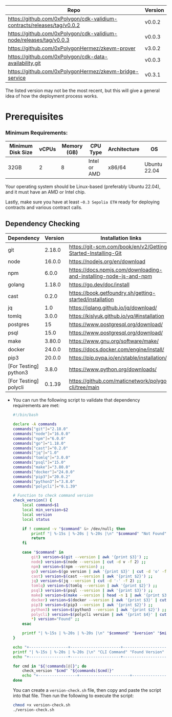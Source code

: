 | Repo | Version |
| --- | --- |
| https://github.com/0xPolygon/cdk-validium-contracts/releases/tag/v0.0.2 | v0.0.2 |
| https://github.com/0xPolygon/cdk-validium-node/releases/tag/v0.0.3 | v0.0.3 |
| https://github.com/0xPolygonHermez/zkevm-prover | v3.0.2 |
| https://github.com/0xPolygon/cdk-data-availability.git | v0.0.3 |
| https://github.com/0xPolygonHermez/zkevm-bridge-service | v0.3.1 |

The listed version may not be the most recent, but this will give a general idea of how the deployment process works.

# Prerequisites

### Minimum Requirements:

| Minimum Disk Size | vCPUs | Memory (GB) | CPU Type | Architecture | OS |
| --- | --- | --- | --- | --- | --- |
| 32GB | 2 | 8 | Intel or AMD | x86/64 | Ubuntu 22.04 |

Your operating system should be Linux-based (preferably Ubuntu 22.04), and it must have an AMD or Intel chip.

Lastly, make sure you have at least `~0.3 Sepolia ETH` ready for deploying contracts and various contract calls.

## Dependency Checking

| Dependency | Version | Installation links |
| --- | --- | --- |
| git | 2.18.0 | https://git-scm.com/book/en/v2/Getting-Started-Installing-Git |
| node | 16.0.0 | https://nodejs.org/en/download |
| npm | 6.0.0 | https://docs.npmjs.com/downloading-and-installing-node-js-and-npm |
| golang | 1.18.0 | https://go.dev/doc/install |
| cast | 0.2.0 | https://book.getfoundry.sh/getting-started/installation |
| jq | 1.0 | https://jqlang.github.io/jq/download/ |
| tomlq | 3.0.0 | https://kislyuk.github.io/yq/#installation |
| postgres | 15 | https://www.postgresql.org/download/ |
| psql | 15.0 | https://www.postgresql.org/download/ |
| make | 3.80.0 | https://www.gnu.org/software/make/ |
| docker | 24.0.0 | https://docs.docker.com/engine/install/ |
| pip3 | 20.0.0 | https://pip.pypa.io/en/stable/installation/ |
| [For Testing] python3 | 3.8.0 | https://www.python.org/downloads/ |
| [For Testing] polycli | 0.1.39 | https://github.com/maticnetwork/polygon-cli/tree/main |
- You can run the following script to validate that dependency requirements are met:
    
    ```bash
    #!/bin/bash
    
    declare -A commands
    commands["git"]="2.18.0"
    commands["node"]="16.0.0"
    commands["npm"]="6.0.0"
    commands["go"]="1.18.0"
    commands["cast"]="0.2.0"
    commands["jq"]="1.0"
    commands["tomlq"]="3.0.0"
    commands["psql"]="15.0"
    commands["make"]="3.80.0"
    commands["docker"]="24.0.0"
    commands["pip3"]="20.0.2"
    commands["python3"]="3.8.0"
    commands["polycli"]="0.1.39"
    
    # Function to check command version
    check_version() {
        local command=$1
        local min_version=$2
        local version
        local status
    
        if ! command -v "$command" &> /dev/null; then
            printf "| %-15s | %-20s | %-20s |\n" "$command" "Not Found" "$min_version"
            return
        fi
    
        case "$command" in
            git) version=$(git --version | awk '{print $3}') ;;
            node) version=$(node --version | cut -d v -f 2) ;;
            npm) version=$(npm --version) ;;
            go) version=$(go version | awk '{print $3}' | cut -d 'o' -f 2) ;;
            cast) version=$(cast --version | awk '{print $2}') ;;
            jq) version=$(jq --version | cut -d '-' -f 2) ;;
            tomlq) version=$(tomlq --version | awk '{print $2}') ;;
            psql) version=$(psql --version | awk '{print $3}') ;;
            make) version=$(make --version | head -n 1 | awk '{print $3}') ;;
            docker) version=$(docker --version | awk '{print $3}' | cut -d ',' -f 1) ;;
            pip3) version=$(pip3 --version | awk '{print $2}') ;;
            python3) version=$(python3 --version | awk '{print $2}') ;;
            polycli) version=$(polycli version | awk '{print $4}' | cut -d '-' -f 1 | sed 's/v//') ;;
            *) version="Found" ;;
        esac
    
        printf "| %-15s | %-20s | %-20s |\n" "$command" "$version" "$min_version"
    }
    
    echo "+-----------------+----------------------+----------------------+"
    printf "| %-15s | %-20s | %-20s |\n" "CLI Command" "Found Version" "Minimum Version"
    echo "+-----------------+----------------------+----------------------+"
    
    for cmd in "${!commands[@]}"; do
        check_version "$cmd" "${commands[$cmd]}"
        echo "+-----------------+----------------------+----------------------+"
    done
    ```
    
    You can create a `version-check.sh` file, then copy and paste the script into that file. Then run the following to execute the script:
    
    ```bash
    chmod +x version-check.sh
    ./version-check.sh
    ```
    